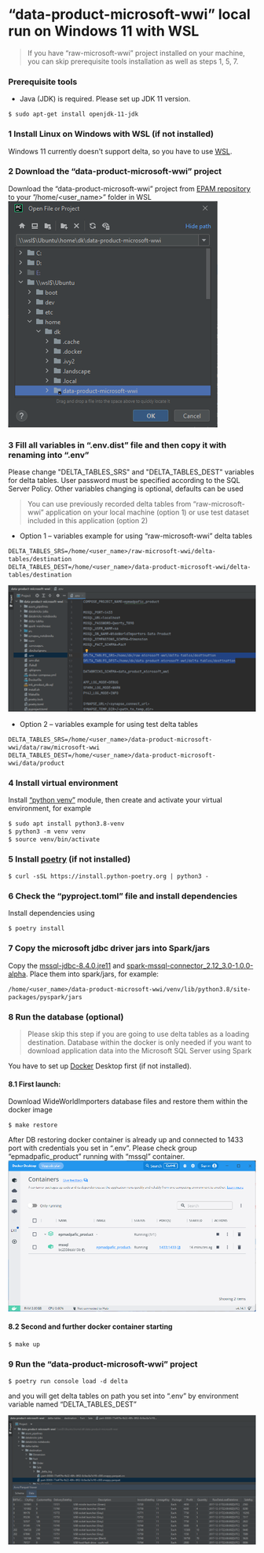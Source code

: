 # “data-product-microsoft-wwi” local run on Windows 11 with WSL
> If you have “raw-microsoft-wwi” project installed on your machine, you can skip prerequisite tools installation as well as steps 1, 5, 7.

### Prerequisite tools
- Java (JDK) is required. Please set up JDK 11 version.
```shell
$ sudo apt-get install openjdk-11-jdk
```

### 1 Install Linux on Windows with WSL (if not installed)
Windows 11 currently doesn't support delta, so you have to use [WSL](https://learn.microsoft.com/en-us/windows/wsl/install).

### 2 Download the “data-product-microsoft-wwi” project
Download the “data-product-microsoft-wwi” project from [EPAM repository](https://git.epam.com/epma-dpaf/iacda/data-pipelines/databricks-data-product-microsoft-wwi) to your ”/home/<user_name>” folder in WSL  
![win11_ide.png](img/win11_ide.png)

### 3 Fill all variables in “.env.dist” file and then copy it with renaming into “.env”
Please change "DELTA_TABLES_SRS" and "DELTA_TABLES_DEST" variables for delta tables. User password must be specified according to the SQL Server Policy. Other variables changing is optional, defaults can be used  
> You can use previously recorded delta tables from “raw-microsoft-wwi” application on your local machine (option 1) or use test dataset included in this application (option 2)  
- Option 1 – variables example for using “raw-microsoft-wwi” delta tables
```shell
DELTA_TABLES_SRS=/home/<user_name>/raw-microsoft-wwi/delta-tables/destination
DELTA_TABLES_DEST=/home/<user_name>/data-product-microsoft-wwi/delta-tables/destination
```  
![win11_variables.png](img/win11_variables.png)
- Option 2 – variables example for using test delta tables
```shell
DELTA_TABLES_SRS=/home/<user_name>/data-product-microsoft-wwi/data/raw/microsoft-wwi
DELTA_TABLES_DEST=/home/<user_name>/data-product-microsoft-wwi/data/product
```  
### 4 Install virtual environment
Install [“python venv”](https://docs.python.org/3/library/venv.html) module, then create and activate your virtual environment, for example
```shell
$ sudo apt install python3.8-venv
$ python3 -m venv venv
$ source venv/bin/activate
```

### 5 Install [poetry](https://python-poetry.org/docs/#installing-with-the-official-installer) (if not installed)
```shell
$ curl -sSL https://install.python-poetry.org | python3 -
```

### 6 Check the “pyproject.toml” file and install dependencies
Install dependencies using
```shell
$ poetry install
```

### 7 Copy the microsoft jdbc driver jars into Spark/jars
Copy the [mssql-jdbc-8.4.0.jre11](https://kb.epam.com/download/attachments/1755616936/mssql-jdbc-8.4.0.jre11.jar?version=1&modificationDate=1658487873772&api=v2)
and [spark-mssql-connector_2.12_3.0-1.0.0-alpha](https://kb.epam.com/download/attachments/1755616936/spark-mssql-connector_2.12_3.0-1.0.0-alpha.jar?version=1&modificationDate=1658487875128&api=v2). Place them into spark/jars, for example:
```shell
/home/<user_name>/data-product-microsoft-wwi/venv/lib/python3.8/site-packages/pyspark/jars
```

### 8 Run the database (optional)
> Please skip this step if you are going to use delta tables as a loading destination. Database within the docker is only needed if you want to download application data into the Microsoft SQL Server using Spark  

You have to set up [Docker](https://www.docker.com/products/docker-desktop/) Desktop first (if not installed).

#### 8.1 First launch:
Download WideWorldImporters database files and restore them within the docker image
```shell
$ make restore
```
After DB restoring docker container is already up and connected to 1433 port with credentials you set in “.env”. Please check group “epmadpafic_product” running with “mssql” container.  
![win11_containers.png](img/win11_containers.png)

#### 8.2 Second and further docker container starting
```shell
$ make up
```

### 9 Run the “data-product-microsoft-wwi” project
```shell
$ poetry run console load -d delta
```
and you will get delta tables on path you set into “.env” by environment variable named “DELTA_TABLES_DEST”  

![win11_delta.png](img/win11_delta.png)

